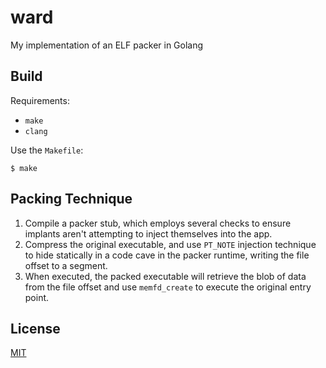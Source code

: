 # ward

My implementation of an ELF packer in Golang

## Build

Requirements:

* `make`
* `clang`

Use the `Makefile`:

```
$ make
```

## Packing Technique

1. Compile a packer stub, which employs several checks to ensure implants aren't attempting to inject themselves into the app.
2. Compress the original executable, and use `PT_NOTE` injection technique to hide statically in a code cave in the packer runtime, writing the file offset to a segment.
3. When executed, the packed executable will retrieve the blob of data from the file offset and use `memfd_create` to execute the original entry point.

## License

[MIT]()
